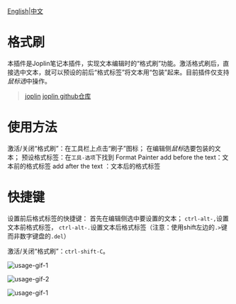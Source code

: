 [English](https://github.com/ZhangTe/joplin-plugin-format-painter/blob/main/README.md)|[中文](https://github.com/ZhangTe/joplin-plugin-format-painter/blob/main/README_zh.md)
# 格式刷
本插件是Joplin笔记本插件，实现文本编辑时的“格式刷”功能。激活格式刷后，直接选中文本，就可以预设的前后“格式标签”将文本用“包装”起来。目前插件仅支持*鼠标选*中操作。

>[joplin](https://joplinapp.org/)
>[joplin github仓库](https://github.com/laurent22/joplin)

# 使用方法
激活/关闭“格式刷”：在工具栏上点击“刷子”图标；
在编辑侧*鼠标*选要包装的文本；
预设格式标签：在`工具-选项`下找到 Format Painter
add before the text：文本前的格式标签
add after the text ：文本后的格式标签

# 快捷键
设置前后格式标签的快捷键：
首先在编辑侧选中要设置的文本；
`ctrl-alt-,`设置文本前格式标签，
`ctrl-alt-.`设置文本后格式标签（注意：使用shift左边的`.>`键而非数字键盘的`.del`） 

激活/关闭“格式刷”：`ctrl-shift-C`。

![usage-gif-1](https://github.com/ZhangTe/joplin-plugin-format-painter/blob/main/doc/assets/joplin-format-painter-usage1.gif)

![usage-gif-2](https://github.com/ZhangTe/joplin-plugin-format-painter/blob/main/doc/assets/joplin-format-painter-usage2.gif)

![usage-gif-1](https://github.com/ZhangTe/joplin-plugin-format-painter/blob/main/doc/assets/joplin-format-painter-usage3.gif)